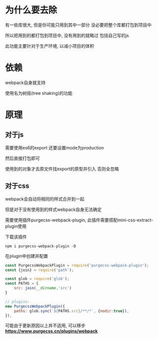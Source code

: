 # 为什么要去除
有一些库很大, 但是你可能只用到其中一部分
没必要把整个库都打包到项目中

所以把用到的都打包到项目中, 没有用到的就略过
包括自己写的js

此功能主要针对于生产环境, 以减小项目的体积


# 依赖
webpack自身就支持

使用名为树摇(tree shaking)的功能

# 原理

## 对于js
需要使用es6的export
还要设置mode为production

然后直接打包即可

使用到的对象才去原文件找export的原型并引入
否则全忽略

## 对于css
webpack会自动将相同的样式合并到一起

但是对于没有使用到的样式webpack自身无法确定

需要使用插件purgecss-webpack-plugin, 此插件需要搭配mini-css-extract-plugin使用

下载该插件
```
npm i purgecss-webpack-plugin -D
```

在plugin中创建并配置
```js
const PurgecssWebpackPlugin = require('purgecss-webpack-plugin');
const {join} = require('path');

const glob = require('glob');
const PATHS = {
    src: join(__dirname,'src')
}

// plugins:
new PurgecssWebpackPlugin({
    paths: glob.sync(`${PATHS.src}/**/*`, {nodir:true}),
}),
```

可能由于更新原因以上并不适用, 可以移步 **https://www.purgecss.cn/plugins/webpack**

